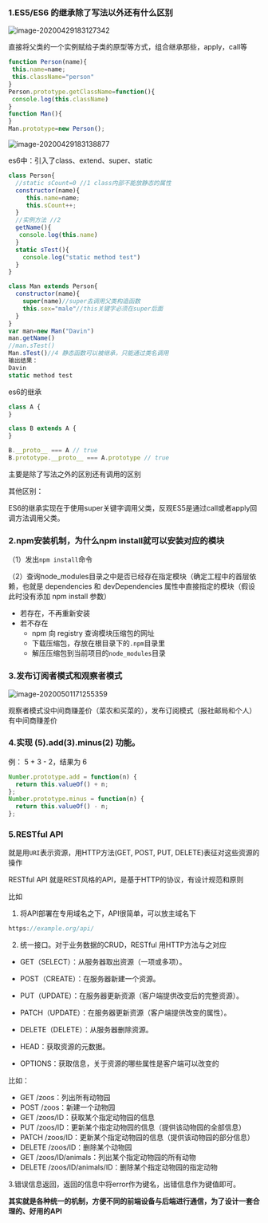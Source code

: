 ### 1.ES5/ES6 的继承除了写法以外还有什么区别

![image-20200429183127342](images/image-20200429183127342.png)

直接将父类的一个实例赋给子类的原型等方式，组合继承那些，apply，call等

```javascript
function Person(name){
 this.name=name;
 this.className="person" 
}
Person.prototype.getClassName=function(){
 console.log(this.className)
}
function Man(){
}
Man.prototype=new Person();
```

![image-20200429183138877](images/image-20200429183138877.png)

es6中：引入了class、extend、super、static

```javascript
class Person{
  //static sCount=0 //1 class内部不能放静态的属性
  constructor(name){
     this.name=name; 
     this.sCount++;
  }
  //实例方法 //2
  getName(){
   console.log(this.name)
  }
  static sTest(){
    console.log("static method test")
  }
}

class Man extends Person{
  constructor(name){
    super(name)//super去调用父类构造函数
    this.sex="male"//this关键字必须在super后面
  }
}
var man=new Man("Davin")
man.getName()
//man.sTest()
Man.sTest()//4 静态函数可以被继承，只能通过类名调用
输出结果：
Davin
static method test
```

es6的继承

```javascript
class A {
}

class B extends A {
}

B.__proto__ === A // true
B.prototype.__proto__ === A.prototype // true
```

主要是除了写法之外的区别还有调用的区别

其他区别：

ES6的继承实现在于使用super关键字调用父类，反观ES5是通过call或者apply回调方法调用父类。

### 2.npm安装机制，为什么npm install就可以安装对应的模块

（1）发出`npm install`命令

（2）查询node_modules目录之中是否已经存在指定模块（确定工程中的首层依赖，也就是 dependencies 和 devDependencies 属性中直接指定的模块（假设此时没有添加 npm install 参数）

- 若存在，不再重新安装
- 若不存在
  - npm 向 registry 查询模块压缩包的网址
  - 下载压缩包，存放在根目录下的`.npm`目录里
  - 解压压缩包到当前项目的`node_modules`目录

### 3.发布订阅者模式和观察者模式

![image-20200501171255359](images/image-20200501171255359.png)

观察者模式没中间商赚差价（菜农和买菜的），发布订阅模式（报社邮局和个人） 有中间商赚差价

### 4.实现 (5).add(3).minus(2) 功能。

例： 5 + 3 - 2，结果为 6

```js
Number.prototype.add = function(n) {
  return this.valueOf() + n;
};
Number.prototype.minus = function(n) {
  return this.valueOf() - n;
};
```

### 5.RESTful API

就是用`URI`表示资源，用HTTP方法(GET, POST, PUT, DELETE)表征对这些资源的操作

RESTful API 就是REST风格的API，是基于HTTP的协议，有设计规范和原则

比如

1. 将API部署在专用域名之下，API很简单，可以放主域名下

```javascript
https://example.org/api/
```

2. 统一接口。对于业务数据的CRUD，RESTful 用HTTP方法与之对应

- GET（SELECT）：从服务器取出资源（一项或多项）。
- POST（CREATE）：在服务器新建一个资源。
- PUT（UPDATE）：在服务器更新资源（客户端提供改变后的完整资源）。
- PATCH（UPDATE）：在服务器更新资源（客户端提供改变的属性）。
- DELETE（DELETE）：从服务器删除资源。

- HEAD：获取资源的元数据。
- OPTIONS：获取信息，关于资源的哪些属性是客户端可以改变的

比如：

- GET /zoos：列出所有动物园
- POST /zoos：新建一个动物园
- GET /zoos/ID：获取某个指定动物园的信息
- PUT /zoos/ID：更新某个指定动物园的信息（提供该动物园的全部信息）
- PATCH /zoos/ID：更新某个指定动物园的信息（提供该动物园的部分信息）
- DELETE /zoos/ID：删除某个动物园
- GET /zoos/ID/animals：列出某个指定动物园的所有动物
- DELETE /zoos/ID/animals/ID：删除某个指定动物园的指定动物

3.错误信息返回，返回的信息中将error作为键名，出错信息作为键值即可。

**其实就是各种统一的机制，方便不同的前端设备与后端进行通信，为了设计一套合理的、好用的API**